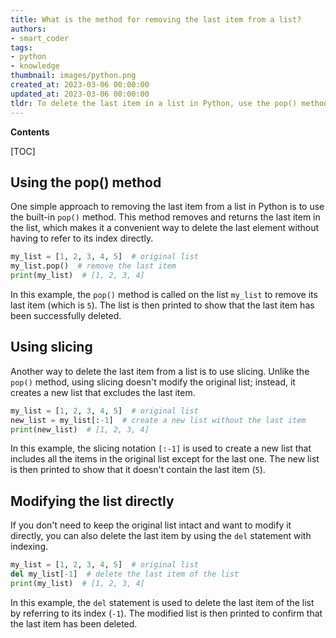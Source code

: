 ```yaml
---
title: What is the method for removing the last item from a list?
authors:
- smart_coder
tags:
- python
- knowledge
thumbnail: images/python.png
created_at: 2023-03-06 00:00:00
updated_at: 2023-03-06 00:00:00
tldr: To delete the last item in a list in Python, use the pop() method with the index value of -1.
---
```


**Contents**

[TOC]

## Using the pop() method

One simple approach to removing the last item from a list in Python is to use the built-in `pop()` method. This method removes and returns the last item in the list, which makes it a convenient way to delete the last element without having to refer to its index directly.

```python
my_list = [1, 2, 3, 4, 5]  # original list
my_list.pop()  # remove the last item
print(my_list)  # [1, 2, 3, 4]
```

In this example, the `pop()` method is called on the list `my_list` to remove its last item (which is `5`). The list is then printed to show that the last item has been successfully deleted.

## Using slicing

Another way to delete the last item from a list is to use slicing. Unlike the `pop()` method, using slicing doesn't modify the original list; instead, it creates a new list that excludes the last item.

```python
my_list = [1, 2, 3, 4, 5]  # original list
new_list = my_list[:-1]  # create a new list without the last item
print(new_list)  # [1, 2, 3, 4]
```

In this example, the slicing notation `[:-1]` is used to create a new list that includes all the items in the original list except for the last one. The new list is then printed to show that it doesn't contain the last item (`5`).

## Modifying the list directly

If you don't need to keep the original list intact and want to modify it directly, you can also delete the last item by using the `del` statement with indexing.

```python
my_list = [1, 2, 3, 4, 5]  # original list
del my_list[-1]  # delete the last item of the list
print(my_list)  # [1, 2, 3, 4]
```

In this example, the `del` statement is used to delete the last item of the list by referring to its index (`-1`). The modified list is then printed to confirm that the last item has been deleted.
